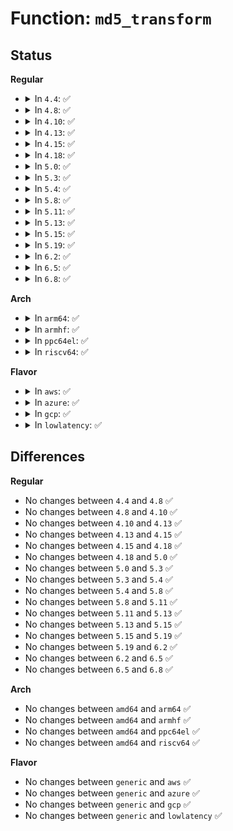 # Function: <code>md5_transform</code>

## Status
<b>Regular</b>
<ul>
<li>
<details>
<summary>In <code>4.4</code>: ✅</summary>

```c
void md5_transform(__u32 *hash, const __u32 *in);
```

**Collision:** Unique Global

**Inline:** No

**Transformation:** False

**Instances:**

```
In lib/md5.c (ffffffff813ed2a0)
Location: lib/md5.c:13
Inline: False
Direct callers:
  - crypto/md5.c:md5_final
  - crypto/md5.c:md5_final
  - crypto/md5.c:md5_update
  - crypto/md5.c:md5_update
  - drivers/char/random.c:get_random_int
  - net/core/secure_seq.c:secure_ipv6_port_ephemeral
  - net/core/secure_seq.c:secure_ipv4_port_ephemeral
  - net/core/secure_seq.c:secure_tcpv6_sequence_number
  - net/core/secure_seq.c:secure_dccp_sequence_number
  - net/core/secure_seq.c:secure_dccpv6_sequence_number
  - net/core/secure_seq.c:secure_tcp_sequence_number
```
**Symbols:**

```
ffffffff813ed2a0-ffffffff813eda53: md5_transform (STB_GLOBAL)
```
</details>
</li>
<li>
<details>
<summary>In <code>4.8</code>: ✅</summary>

```c
void md5_transform(__u32 *hash, const __u32 *in);
```

**Collision:** Unique Global

**Inline:** No

**Transformation:** False

**Instances:**

```
In lib/md5.c (ffffffff814335c0)
Location: lib/md5.c:13
Inline: False
Direct callers:
  - crypto/md5.c:md5_final
  - crypto/md5.c:md5_final
  - crypto/md5.c:md5_update
  - crypto/md5.c:md5_update
  - drivers/char/random.c:get_random_long
  - drivers/char/random.c:get_random_int
  - net/core/secure_seq.c:secure_dccpv6_sequence_number
  - net/core/secure_seq.c:secure_dccp_sequence_number
  - net/core/secure_seq.c:secure_ipv4_port_ephemeral
  - net/core/secure_seq.c:secure_tcp_sequence_number
  - net/core/secure_seq.c:secure_ipv6_port_ephemeral
  - net/core/secure_seq.c:secure_tcpv6_sequence_number
```
**Symbols:**

```
ffffffff814335c0-ffffffff81433d10: md5_transform (STB_GLOBAL)
```
</details>
</li>
<li>
<details>
<summary>In <code>4.10</code>: ✅</summary>

```c
void md5_transform(__u32 *hash, const __u32 *in);
```

**Collision:** Unique Global

**Inline:** No

**Transformation:** False

**Instances:**

```
In lib/md5.c (ffffffff8144f830)
Location: lib/md5.c:13
Inline: False
Direct callers:
  - crypto/md5.c:md5_final
  - crypto/md5.c:md5_final
  - crypto/md5.c:md5_update
  - crypto/md5.c:md5_update
  - drivers/char/random.c:get_random_long
  - drivers/char/random.c:get_random_int
  - net/core/secure_seq.c:secure_dccpv6_sequence_number
  - net/core/secure_seq.c:secure_dccp_sequence_number
  - net/core/secure_seq.c:secure_ipv4_port_ephemeral
  - net/core/secure_seq.c:secure_tcp_sequence_number
  - net/core/secure_seq.c:secure_ipv6_port_ephemeral
  - net/core/secure_seq.c:secure_tcpv6_sequence_number
```
**Symbols:**

```
ffffffff8144f830-ffffffff8144ff80: md5_transform (STB_GLOBAL)
```
</details>
</li>
<li>
<details>
<summary>In <code>4.13</code>: ✅</summary>

```c
void md5_transform(__u32 *hash, const __u32 *in);
```

**Collision:** Unique Static

**Inline:** No

**Transformation:** False

**Instances:**

```
In crypto/md5.c (ffffffff81408600)
Location: crypto/md5.c:60
Inline: False
Direct callers:
  - crypto/md5.c:md5_final
  - crypto/md5.c:md5_final
  - crypto/md5.c:md5_update
  - crypto/md5.c:md5_update
```
**Symbols:**

```
ffffffff81408600-ffffffff81408d6d: md5_transform (STB_LOCAL)
```
</details>
</li>
<li>
<details>
<summary>In <code>4.15</code>: ✅</summary>

```c
void md5_transform(__u32 *hash, const __u32 *in);
```

**Collision:** Unique Static

**Inline:** No

**Transformation:** False

**Instances:**

```
In crypto/md5.c (ffffffff81431020)
Location: crypto/md5.c:60
Inline: False
Direct callers:
  - crypto/md5.c:md5_final
  - crypto/md5.c:md5_final
  - crypto/md5.c:md5_update
  - crypto/md5.c:md5_update
```
**Symbols:**

```
ffffffff81431020-ffffffff8143178d: md5_transform (STB_LOCAL)
```
</details>
</li>
<li>
<details>
<summary>In <code>4.18</code>: ✅</summary>

```c
void md5_transform(__u32 *hash, const __u32 *in);
```

**Collision:** Unique Static

**Inline:** No

**Transformation:** False

**Instances:**

```
In crypto/md5.c (ffffffff81463b80)
Location: crypto/md5.c:43
Inline: False
Direct callers:
  - crypto/md5.c:md5_final
  - crypto/md5.c:md5_final
  - crypto/md5.c:md5_update
  - crypto/md5.c:md5_update
```
**Symbols:**

```
ffffffff81463b80-ffffffff814642f9: md5_transform (STB_LOCAL)
```
</details>
</li>
<li>
<details>
<summary>In <code>5.0</code>: ✅</summary>

```c
void md5_transform(__u32 *hash, const __u32 *in);
```

**Collision:** Unique Static

**Inline:** No

**Transformation:** False

**Instances:**

```
In crypto/md5.c (ffffffff814817f0)
Location: crypto/md5.c:43
Inline: False
Direct callers:
  - crypto/md5.c:md5_final
  - crypto/md5.c:md5_final
  - crypto/md5.c:md5_update
  - crypto/md5.c:md5_update
```
**Symbols:**

```
ffffffff814817f0-ffffffff81481f69: md5_transform (STB_LOCAL)
```
</details>
</li>
<li>
<details>
<summary>In <code>5.3</code>: ✅</summary>

```c
void md5_transform(__u32 *hash, const __u32 *in);
```

**Collision:** Unique Static

**Inline:** No

**Transformation:** False

**Instances:**

```
In crypto/md5.c (ffffffff814afa20)
Location: crypto/md5.c:43
Inline: False
Direct callers:
  - crypto/md5.c:md5_final
  - crypto/md5.c:md5_final
  - crypto/md5.c:md5_update
  - crypto/md5.c:md5_update
```
**Symbols:**

```
ffffffff814afa20-ffffffff814b0199: md5_transform (STB_LOCAL)
```
</details>
</li>
<li>
<details>
<summary>In <code>5.4</code>: ✅</summary>

```c
void md5_transform(__u32 *hash, const __u32 *in);
```

**Collision:** Unique Static

**Inline:** No

**Transformation:** False

**Instances:**

```
In crypto/md5.c (ffffffff814ca690)
Location: crypto/md5.c:43
Inline: False
Direct callers:
  - crypto/md5.c:md5_final
  - crypto/md5.c:md5_final
  - crypto/md5.c:md5_update
  - crypto/md5.c:md5_update
```
**Symbols:**

```
ffffffff814ca690-ffffffff814cae09: md5_transform (STB_LOCAL)
```
</details>
</li>
<li>
<details>
<summary>In <code>5.8</code>: ✅</summary>

```c
void md5_transform(__u32 *hash, const __u32 *in);
```

**Collision:** Unique Static

**Inline:** No

**Transformation:** False

**Instances:**

```
In crypto/md5.c (ffffffff81529aa0)
Location: crypto/md5.c:40
Inline: False
Direct callers:
  - crypto/md5.c:md5_final
  - crypto/md5.c:md5_final
  - crypto/md5.c:md5_update
  - crypto/md5.c:md5_update
```
**Symbols:**

```
ffffffff81529aa0-ffffffff8152a1a3: md5_transform (STB_LOCAL)
```
</details>
</li>
<li>
<details>
<summary>In <code>5.11</code>: ✅</summary>

```c
void md5_transform(__u32 *hash, const __u32 *in);
```

**Collision:** Unique Static

**Inline:** No

**Transformation:** False

**Instances:**

```
In crypto/md5.c (ffffffff81546a50)
Location: crypto/md5.c:40
Inline: False
Direct callers:
  - crypto/md5.c:md5_final
  - crypto/md5.c:md5_final
  - crypto/md5.c:md5_update
  - crypto/md5.c:md5_update
```
**Symbols:**

```
ffffffff81546a50-ffffffff81547153: md5_transform (STB_LOCAL)
```
</details>
</li>
<li>
<details>
<summary>In <code>5.13</code>: ✅</summary>

```c
void md5_transform(__u32 *hash, const __u32 *in);
```

**Collision:** Unique Static

**Inline:** No

**Transformation:** False

**Instances:**

```
In crypto/md5.c (ffffffff8154f110)
Location: crypto/md5.c:40
Inline: False
Direct callers:
  - crypto/md5.c:md5_final
  - crypto/md5.c:md5_final
  - crypto/md5.c:md5_update
  - crypto/md5.c:md5_update
```
**Symbols:**

```
ffffffff8154f110-ffffffff8154f812: md5_transform (STB_LOCAL)
```
</details>
</li>
<li>
<details>
<summary>In <code>5.15</code>: ✅</summary>

```c
void md5_transform(__u32 *hash, const __u32 *in);
```

**Collision:** Unique Static

**Inline:** No

**Transformation:** False

**Instances:**

```
In crypto/md5.c (ffffffff815afa60)
Location: crypto/md5.c:40
Inline: False
Direct callers:
  - crypto/md5.c:md5_final
  - crypto/md5.c:md5_final
  - crypto/md5.c:md5_update
  - crypto/md5.c:md5_update
```
**Symbols:**

```
ffffffff815afa60-ffffffff815b0162: md5_transform (STB_LOCAL)
```
</details>
</li>
<li>
<details>
<summary>In <code>5.19</code>: ✅</summary>

```c
void md5_transform(__u32 *hash, const __u32 *in);
```

**Collision:** Unique Static

**Inline:** No

**Transformation:** False

**Instances:**

```
In crypto/md5.c (ffffffff816582f0)
Location: crypto/md5.c:40
Inline: False
Direct callers:
  - crypto/md5.c:md5_final
  - crypto/md5.c:md5_final
  - crypto/md5.c:md5_update
  - crypto/md5.c:md5_update
```
**Symbols:**

```
ffffffff816582f0-ffffffff81658a10: md5_transform (STB_LOCAL)
```
</details>
</li>
<li>
<details>
<summary>In <code>6.2</code>: ✅</summary>

```c
void md5_transform(__u32 *hash, const __u32 *in);
```

**Collision:** Unique Static

**Inline:** No

**Transformation:** False

**Instances:**

```
In crypto/md5.c (ffffffff817126f0)
Location: crypto/md5.c:40
Inline: False
Direct callers:
  - crypto/md5.c:md5_final
  - crypto/md5.c:md5_final
  - crypto/md5.c:md5_update
  - crypto/md5.c:md5_update
```
**Symbols:**

```
ffffffff817126f0-ffffffff81712e10: md5_transform (STB_LOCAL)
```
</details>
</li>
<li>
<details>
<summary>In <code>6.5</code>: ✅</summary>

```c
void md5_transform(__u32 *hash, const __u32 *in);
```

**Collision:** Unique Static

**Inline:** No

**Transformation:** False

**Instances:**

```
In crypto/md5.c (ffffffff8174d390)
Location: crypto/md5.c:40
Inline: False
Direct callers:
  - crypto/md5.c:md5_final
  - crypto/md5.c:md5_final
  - crypto/md5.c:md5_update
  - crypto/md5.c:md5_update
```
**Symbols:**

```
ffffffff8174d390-ffffffff8174dab0: md5_transform (STB_LOCAL)
```
</details>
</li>
<li>
<details>
<summary>In <code>6.8</code>: ✅</summary>

```c
void md5_transform(__u32 *hash, const __u32 *in);
```

**Collision:** Unique Static

**Inline:** No

**Transformation:** False

**Instances:**

```
In crypto/md5.c (ffffffff8178efe0)
Location: crypto/md5.c:40
Inline: False
Direct callers:
  - crypto/md5.c:md5_final
  - crypto/md5.c:md5_final
  - crypto/md5.c:md5_update
  - crypto/md5.c:md5_update
```
**Symbols:**

```
ffffffff8178efe0-ffffffff8178f700: md5_transform (STB_LOCAL)
```
</details>
</li>
</ul>
<b>Arch</b>
<ul>
<li>
<details>
<summary>In <code>arm64</code>: ✅</summary>

```c
void md5_transform(__u32 *hash, const __u32 *in);
```

**Collision:** Unique Static

**Inline:** No

**Transformation:** False

**Instances:**

```
In crypto/md5.c (ffff8000105c64c0)
Location: crypto/md5.c:43
Inline: False
Direct callers:
  - crypto/md5.c:md5_final
  - crypto/md5.c:md5_final
  - crypto/md5.c:md5_update
  - crypto/md5.c:md5_update
```
**Symbols:**

```
ffff8000105c64c0-ffff8000105c6ebc: md5_transform (STB_LOCAL)
```
</details>
</li>
<li>
<details>
<summary>In <code>armhf</code>: ✅</summary>

```c
void md5_transform(__u32 *hash, const __u32 *in);
```

**Collision:** Unique Static

**Inline:** No

**Transformation:** False

**Instances:**

```
In crypto/md5.c (c0773140)
Location: crypto/md5.c:43
Inline: False
Direct callers:
  - crypto/md5.c:md5_final
  - crypto/md5.c:md5_final
  - crypto/md5.c:md5_update
  - crypto/md5.c:md5_update
```
**Symbols:**

```
c0773140-c0773b7c: md5_transform (STB_LOCAL)
```
</details>
</li>
<li>
<details>
<summary>In <code>ppc64el</code>: ✅</summary>

```c
void md5_transform(__u32 *hash, const __u32 *in);
```

**Collision:** Unique Static

**Inline:** No

**Transformation:** False

**Instances:**

```
In crypto/md5.c (c000000000750050)
Location: crypto/md5.c:43
Inline: False
Direct callers:
  - crypto/md5.c:md5_final
  - crypto/md5.c:md5_final
  - crypto/md5.c:md5_update
  - crypto/md5.c:md5_update
```
**Symbols:**

```
c000000000750050-c0000000007509dc: md5_transform (STB_LOCAL)
```
</details>
</li>
<li>
<details>
<summary>In <code>riscv64</code>: ✅</summary>

```c
void md5_transform(__u32 *hash, const __u32 *in);
```

**Collision:** Unique Static

**Inline:** No

**Transformation:** False

**Instances:**

```
In crypto/md5.c (ffffffe00040a4bc)
Location: crypto/md5.c:43
Inline: False
Direct callers:
  - crypto/md5.c:md5_final
  - crypto/md5.c:md5_final
  - crypto/md5.c:md5_update
  - crypto/md5.c:md5_update
```
**Symbols:**

```
ffffffe00040a4bc-ffffffe00040b064: md5_transform (STB_LOCAL)
```
</details>
</li>
</ul>
<b>Flavor</b>
<ul>
<li>
<details>
<summary>In <code>aws</code>: ✅</summary>

```c
void md5_transform(__u32 *hash, const __u32 *in);
```

**Collision:** Unique Static

**Inline:** No

**Transformation:** False

**Instances:**

```
In crypto/md5.c (ffffffff814c2c70)
Location: crypto/md5.c:43
Inline: False
Direct callers:
  - crypto/md5.c:md5_final
  - crypto/md5.c:md5_final
  - crypto/md5.c:md5_update
  - crypto/md5.c:md5_update
```
**Symbols:**

```
ffffffff814c2c70-ffffffff814c33e9: md5_transform (STB_LOCAL)
```
</details>
</li>
<li>
<details>
<summary>In <code>azure</code>: ✅</summary>

```c
void md5_transform(__u32 *hash, const __u32 *in);
```

**Collision:** Unique Static

**Inline:** No

**Transformation:** False

**Instances:**

```
In crypto/md5.c (ffffffff814b3690)
Location: crypto/md5.c:43
Inline: False
Direct callers:
  - crypto/md5.c:md5_final
  - crypto/md5.c:md5_final
  - crypto/md5.c:md5_update
  - crypto/md5.c:md5_update
```
**Symbols:**

```
ffffffff814b3690-ffffffff814b3e09: md5_transform (STB_LOCAL)
```
</details>
</li>
<li>
<details>
<summary>In <code>gcp</code>: ✅</summary>

```c
void md5_transform(__u32 *hash, const __u32 *in);
```

**Collision:** Unique Static

**Inline:** No

**Transformation:** False

**Instances:**

```
In crypto/md5.c (ffffffff814bed00)
Location: crypto/md5.c:43
Inline: False
Direct callers:
  - crypto/md5.c:md5_final
  - crypto/md5.c:md5_final
  - crypto/md5.c:md5_update
  - crypto/md5.c:md5_update
```
**Symbols:**

```
ffffffff814bed00-ffffffff814bf479: md5_transform (STB_LOCAL)
```
</details>
</li>
<li>
<details>
<summary>In <code>lowlatency</code>: ✅</summary>

```c
void md5_transform(__u32 *hash, const __u32 *in);
```

**Collision:** Unique Static

**Inline:** No

**Transformation:** False

**Instances:**

```
In crypto/md5.c (ffffffff814d77d0)
Location: crypto/md5.c:43
Inline: False
Direct callers:
  - crypto/md5.c:md5_final
  - crypto/md5.c:md5_final
  - crypto/md5.c:md5_update
  - crypto/md5.c:md5_update
```
**Symbols:**

```
ffffffff814d77d0-ffffffff814d7f49: md5_transform (STB_LOCAL)
```
</details>
</li>
</ul>

## Differences
<b>Regular</b>
<ul>
<li>
No changes between <code>4.4</code> and <code>4.8</code> ✅
</li>
<li>
No changes between <code>4.8</code> and <code>4.10</code> ✅
</li>
<li>
No changes between <code>4.10</code> and <code>4.13</code> ✅
</li>
<li>
No changes between <code>4.13</code> and <code>4.15</code> ✅
</li>
<li>
No changes between <code>4.15</code> and <code>4.18</code> ✅
</li>
<li>
No changes between <code>4.18</code> and <code>5.0</code> ✅
</li>
<li>
No changes between <code>5.0</code> and <code>5.3</code> ✅
</li>
<li>
No changes between <code>5.3</code> and <code>5.4</code> ✅
</li>
<li>
No changes between <code>5.4</code> and <code>5.8</code> ✅
</li>
<li>
No changes between <code>5.8</code> and <code>5.11</code> ✅
</li>
<li>
No changes between <code>5.11</code> and <code>5.13</code> ✅
</li>
<li>
No changes between <code>5.13</code> and <code>5.15</code> ✅
</li>
<li>
No changes between <code>5.15</code> and <code>5.19</code> ✅
</li>
<li>
No changes between <code>5.19</code> and <code>6.2</code> ✅
</li>
<li>
No changes between <code>6.2</code> and <code>6.5</code> ✅
</li>
<li>
No changes between <code>6.5</code> and <code>6.8</code> ✅
</li>
</ul>
<b>Arch</b>
<ul>
<li>
No changes between <code>amd64</code> and <code>arm64</code> ✅
</li>
<li>
No changes between <code>amd64</code> and <code>armhf</code> ✅
</li>
<li>
No changes between <code>amd64</code> and <code>ppc64el</code> ✅
</li>
<li>
No changes between <code>amd64</code> and <code>riscv64</code> ✅
</li>
</ul>
<b>Flavor</b>
<ul>
<li>
No changes between <code>generic</code> and <code>aws</code> ✅
</li>
<li>
No changes between <code>generic</code> and <code>azure</code> ✅
</li>
<li>
No changes between <code>generic</code> and <code>gcp</code> ✅
</li>
<li>
No changes between <code>generic</code> and <code>lowlatency</code> ✅
</li>
</ul>
